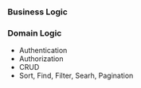 ### Business Logic

### Domain Logic

- Authentication
- Authorization
- CRUD
- Sort, Find, Filter, Searh, Pagination
